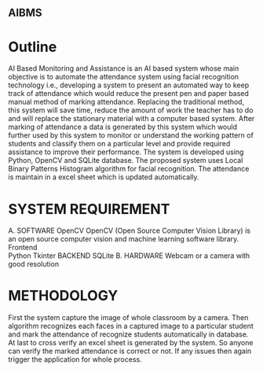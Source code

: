 ## AIBMS
# Outline

AI Based Monitoring and Assistance is an AI based system whose main objective is to 
automate the attendance system using facial recognition technology i.e., developing a system to 
present an automated way to keep track of attendance which would reduce the present pen and 
paper based manual method of marking attendance. Replacing the traditional method, this system 
will save time, reduce the amount of work the teacher has to do and will replace the stationary 
material with a computer based system. After marking of attendance a data is generated by this 
system which would further used by this system to monitor or understand the working pattern of 
students and classify them on a particular level and provide required assistance to improve their 
performance. 
          The system is developed using Python, OpenCV and SQLite database. The 
proposed system uses Local Binary Patterns Histogram algorithm for facial recognition. The 
attendance is maintain in a excel sheet which is updated automatically.

# SYSTEM REQUIREMENT  
A. SOFTWARE 
OpenCV 
OpenCV (Open Source Computer Vision Library) is an open source 
computer vision and machine learning software library. 
Frontend  
 Python Tkinter 
BACKEND 
 SQLite 
B. HARDWARE 
Webcam or a camera with good resolution

# METHODOLOGY 
First the system capture the image of whole classroom by a camera. Then 
algorithm recognizes each faces in a captured image to a particular student and 
mark the attendance of recognize students automatically in database. At last to 
cross verify an excel sheet is generated by the system. So anyone can verify the 
marked attendance is correct or not. If any issues then again trigger the application 
for whole process.   
  
  
 
